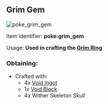 ## Grim Gem
![poke_grim_gem](https://github.com/ItsMePok/PFE/assets/136857747/e6ab2077-9e8b-47ce-87f2-69a0ae561ace)

Item Identifier: **poke:grim_gem**

Usage: **Used in crafting the [Grim Ring](https://github.com/ItsMePok/PFE/wiki/Grim-Ring)**

### Obtaining:
* Crafted with:
    * 4x [Void Ingot](https://pfewiki.gitbook.io/home/items/ingots/void-ingot)
    * 1x [Void Block](https://github.com/ItsMePok/PFE/wiki/Void-Block)
    * 4x Wither Skeleton Skull